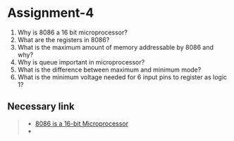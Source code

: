 # Assignment-4
1. Why is 8086 a 16 bit microprocessor?
2. What are  the registers in 8086?
3. What is the maximum amount of memory addressable by 8086 and why?
4. Why is queue important in microprocessor?
5. What is the difference between maximum and minimum mode?
6. What is the minimum voltage needed for 6 input pins to register as logic 1?

## Necessary link
>- [8086 is a 16-bit Microprocessor](https://www.davuniversity.org/images/files/study-material/Intel%208086.pdf)
>- 